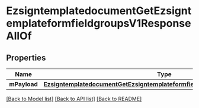 # EzsigntemplatedocumentGetEzsigntemplateformfieldgroupsV1ResponseAllOf

## Properties
Name | Type | Description | Notes
------------ | ------------- | ------------- | -------------
**mPayload** | [**EzsigntemplatedocumentGetEzsigntemplateformfieldgroupsV1ResponseMPayload**](EzsigntemplatedocumentGetEzsigntemplateformfieldgroupsV1ResponseMPayload.md) |  | 

[[Back to Model list]](../README.md#documentation-for-models) [[Back to API list]](../README.md#documentation-for-api-endpoints) [[Back to README]](../README.md)


